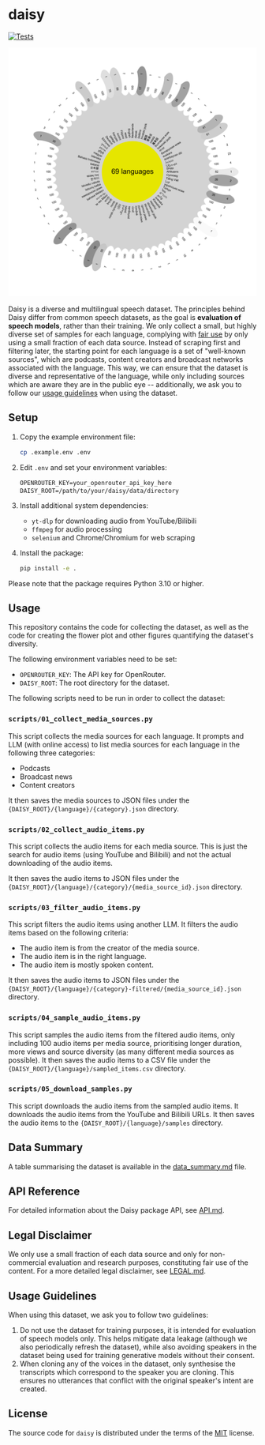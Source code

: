 # daisy

[![Tests](https://github.com/Christoph-Minixhofer/daisy/workflows/Tests/badge.svg)](https://github.com/Christoph-Minixhofer/daisy/actions)

![Flower Plot](figures/flower.png)

Daisy is a diverse and multilingual speech dataset.
The principles behind Daisy differ from common speech datasets, as the goal is **evaluation of speech models**, rather than their training.
We only collect a small, but highly diverse set of samples for each language, complying with [fair use](#legal-disclaimer) by only using a small fraction of each data source. Instead of scraping first and filtering later, the starting point for each language is a set of "well-known sources", which are podcasts, content creators and broadcast networks associated with the language. This way, we can ensure that the dataset is diverse and representative of the language, while only including sources which are aware they are in the public eye -- additionally, we ask you to follow our [usage guidelines](#usage-guidelines) when using the dataset.


## Setup

1. Copy the example environment file:
   ```bash
   cp .example.env .env
   ```

2. Edit `.env` and set your environment variables:
   ```
   OPENROUTER_KEY=your_openrouter_api_key_here
   DAISY_ROOT=/path/to/your/daisy/data/directory
   ```

3. Install additional system dependencies:
   - `yt-dlp` for downloading audio from YouTube/Bilibili
   - `ffmpeg` for audio processing
   - `selenium` and Chrome/Chromium for web scraping

4. Install the package:
   ```bash
   pip install -e .
   ```

Please note that the package requires Python 3.10 or higher.

## Usage

This repository contains the code for collecting the dataset, as well as the code for creating the flower plot and other figures quantifying the dataset's diversity.

The following environment variables need to be set:
- `OPENROUTER_KEY`: The API key for OpenRouter.
- `DAISY_ROOT`: The root directory for the dataset.

The following scripts need to be run in order to collect the dataset:

### `scripts/01_collect_media_sources.py`
This script collects the media sources for each language.
It prompts and LLM (with online access) to list media sources for each language in the following three categories:
- Podcasts
- Broadcast news
- Content creators

It then saves the media sources to JSON files under the `{DAISY_ROOT}/{language}/{category}.json` directory.

### `scripts/02_collect_audio_items.py`
This script collects the audio items for each media source.
This is just the search for audio items (using YouTube and Bilibili) and not the actual downloading of the audio items.

It then saves the audio items to JSON files under the `{DAISY_ROOT}/{language}/{category}/{media_source_id}.json` directory.

### `scripts/03_filter_audio_items.py`
This script filters the audio items using another LLM.
It filters the audio items based on the following criteria:
- The audio item is from the creator of the media source.
- The audio item is in the right language.
- The audio item is mostly spoken content.

It then saves the audio items to JSON files under the `{DAISY_ROOT}/{language}/{category}-filtered/{media_source_id}.json` directory.

### `scripts/04_sample_audio_items.py`
This script samples the audio items from the filtered audio items, only including 100 audio items per media source, prioritising longer duration, more views and source diversity (as many different media sources as possible).
It then saves the audio items to a CSV file under the `{DAISY_ROOT}/{language}/sampled_items.csv` directory.

### `scripts/05_download_samples.py`
This script downloads the audio items from the sampled audio items.
It downloads the audio items from the YouTube and Bilibili URLs.
It then saves the audio items to the `{DAISY_ROOT}/{language}/samples` directory.

## Data Summary

A table summarising the dataset is available in the [data_summary.md](data_summary.md) file.

## API Reference

For detailed information about the Daisy package API, see [API.md](API.md).

## Legal Disclaimer

We only use a small fraction of each data source and only for non-commercial evaluation and research purposes, constituting fair use of the content. For a more detailed legal disclaimer, see [LEGAL.md](LEGAL.md).

## Usage Guidelines
When using this dataset, we ask you to follow two guidelines:
1. Do not use the dataset for training purposes, it is intended for evaluation of speech models only. This helps mitigate data leakage (although we also periodically refresh the dataset), while also avoiding speakers in the dataset being used for training generative models without their consent.
2. When cloning any of the voices in the dataset, only synthesise the transcripts which correspond to the speaker you are cloning. This ensures no utterances that conflict with the original speaker's intent are created.

## License

The source code for `daisy` is distributed under the terms of the [MIT](https://spdx.org/licenses/MIT.html) license.
